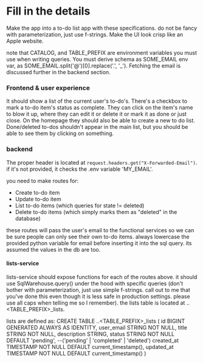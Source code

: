 # Fill in the details

Make the app into a to-do list app with these specifications.
do not be fancy with parameterization, just use f-strings.
Make the UI look crisp like an Apple website.

note that CATALOG, and TABLE_PREFIX are environment variables you must use when writing queries. You must derive schema as SOME_EMAIL env var, as SOME_EMAIL.split('@')[0].replace('.', '\_'). Fetching the email is discussed further in the backend section.

### Frontend & user experience

It should show a list of the current user's to-do's. There's a checkbox to mark a to-do item's status as complete. They can click on the item's name to blow it up, where they can edit it or delete it or mark it as done or just close. On the homepage they should also be able to create a new to do list. Done/deleted to-dos shouldn't appear in the main list, but you should be able to see them by clicking on something.

### backend

The proper header is located at `request.headers.get("X-Forwarded-Email")`. if it's not provided, it checks the .env variable 'MY_EMAIL'.

you need to make routes for:

-   Create to-do item
-   Update to-do item
-   List to-do items (which queries for state != deleted)
-   Delete to-do items (which simply marks them as "deleted" in the database)

these routes will pass the user's email to the functional services so we can be sure people can only see their own to-do items. always lowercase the provided python variable for email before inserting it into the sql query. its assumed the values in the db are too.

#### lists-service

lists-service should expose functions for each of the routes above. it should use SqlWarehouse.query() under the hood with specific queries (don't bother with parameterization, just use simple f-strings. call out to me that you've done this even though it is less safe in production settings. please use all caps when telling me so I remember). the lists table is located at <CATALOG>.<SCHEMA>.<TABLE_PREFIX>\_lists.

lists are defined as:
CREATE TABLE <CATALOG>.<SCHEMA>.<TABLE_PREFIX>\_lists (
id BIGINT GENERATED ALWAYS AS IDENTITY,
user_email STRING NOT NULL,
title STRING NOT NULL,
description STRING,
status STRING NOT NULL DEFAULT 'pending', --('pending' | 'completed' | 'deleted')
created_at TIMESTAMP NOT NULL DEFAULT current_timestamp(),
updated_at TIMESTAMP NOT NULL DEFAULT current_timestamp()
)
